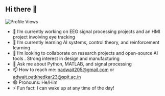 ## Hi there 👋
![Profile Views](https://komarev.com/ghpvc/?username=adwaitdagitguy&color=orange)
- 🔭 I’m currently working on EEG signal processing projects and an HMI project involving eye tracking
- 🌱 I’m currently learning AI systems, control theory, and reinforcement learning  
- 👯 I’m looking to collaborate on research projects and open-source AI tools . Strong interest in design and manufacturing
- 💬 Ask me about Python, MATLAB, and signal processing  
- 📫 How to reach me: padwait205@gmail.com  or adwait.patkhedkar23@spit.ac.in
- 😄 Pronouns: He/Him  
- ⚡ Fun fact: I can wake up at any time of the day! 

